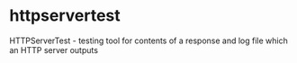 # httpservertest
HTTPServerTest - testing tool for contents of a response and log file which an HTTP server outputs
